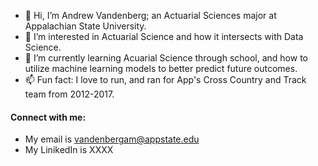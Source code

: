 - 👋 Hi, I’m Andrew Vandenberg; an Actuarial Sciences major at Appalachian State University.
- 👀 I’m interested in Actuarial Science and how it intersects with Data Science.
- 🌱 I’m currently learning Acuarial Science through school, and how to utilize machine learning models to better predict future outcomes.
- 📫 Fun fact: I love to run, and ran for App's Cross Country and Track team from 2012-2017.

#### Connect with me:
- My email is vandenbergam@appstate.edu
- My LinikedIn is XXXX
